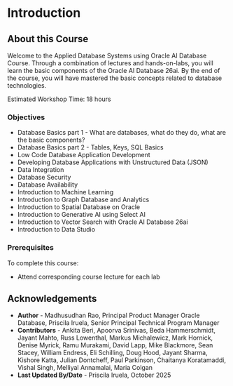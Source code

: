 # Introduction

## About this Course

Welcome to the Applied Database Systems using Oracle AI Database Course.  Through a combination of lectures and hands-on-labs, you will learn the basic components of the Oracle AI Database 26ai. By the end of the course, you will have mastered the basic concepts related to database technologies. 

Estimated Workshop Time: 18 hours

### Objectives

- Database Basics part 1 - What are databases, what do they do, what are the basic components?
- Database Basics part 2 - Tables, Keys, SQL Basics
- Low Code Database Application Development
- Developing Database Applications with Unstructured Data (JSON)
- Data Integration
- Database Security
- Database Availability
- Introduction to Machine Learning
- Introduction to Graph Database and Analytics
- Introduction to Spatial Database on Oracle
- Introduction to Generative AI using Select AI
- Introduction to Vector Search with Oracle AI Database 26ai
- Introduction to Data Studio

### Prerequisites

To complete this course:
* Attend corresponding course lecture for each lab

## Acknowledgements
* **Author** - Madhusudhan Rao, Principal Product Manager Oracle Database, Priscila Iruela, Senior Principal Technical Program Manager
* **Contributors** -  Ankita Beri, Apoorva Srinivas, Beda Hammerschmidt, Jayant Mahto, Russ Lowenthal, Markus Michalewicz, Mark Hornick, Denise Myrick, Ramu Murakami, David Lapp, Mike Blackmore, Sean Stacey, William Endress, Eli Schilling, Doug Hood, Jayant Sharma, Kishore Katta, Julian Dontcheff, Paul Parkinson, Chaitanya Koratamaddi, Vishal Singh, Melliyal Annamalai, Maria Colgan
* **Last Updated By/Date** - Priscila Iruela, October 2025